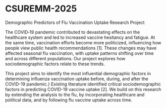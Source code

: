 # CSUREMM-2025
Demographic Predictors of Flu Vaccination Uptake Research Project

The COVID‐19 pandemic contributed to devastating effects on the healthcare system and led to increased vaccine hesitancy and fatigue. At the same time, vaccination efforts become more politicized, influencing how people view public health recommendations [1]. These changes may have affected seasonal flu vaccination, with uptake patterns shifting over time and across different populations. Our project explores how sociodemographic factors relate to these trends. 

This project aims to identify the most influential demographic factors in determining influenza vaccination uptake before, during, and after the COVID-19 pandemic.} Existing literature identified critical sociodemographic factors in predicting COVID-19 vaccine uptake [2]. We build on this research by extending the analysis to the flu, by incorporating healthcare and political data, and by following flu vaccine uptake across time.
